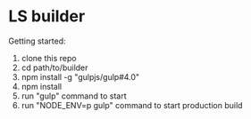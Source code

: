 # LS builder

Getting started:

1. clone this repo
2. cd path/to/builder
3. npm install -g "gulpjs/gulp#4.0"
4. npm install
5. run "gulp" command to start
6. run "NODE_ENV=p gulp" command to start production build